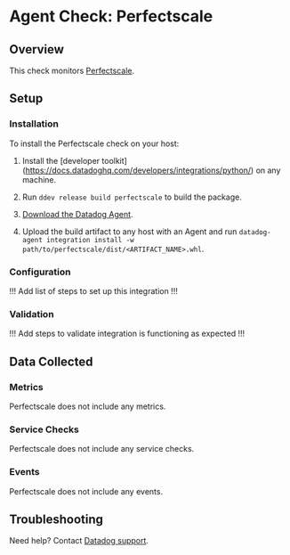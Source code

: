 # Agent Check: Perfectscale

## Overview

This check monitors [Perfectscale][1].

## Setup

### Installation

To install the Perfectscale check on your host:


1. Install the [developer toolkit]
(https://docs.datadoghq.com/developers/integrations/python/)
 on any machine.

2. Run `ddev release build perfectscale` to build the package.

3. [Download the Datadog Agent][2].

4. Upload the build artifact to any host with an Agent and
 run `datadog-agent integration install -w
 path/to/perfectscale/dist/<ARTIFACT_NAME>.whl`.

### Configuration

!!! Add list of steps to set up this integration !!!

### Validation

!!! Add steps to validate integration is functioning as expected !!!

## Data Collected

### Metrics

Perfectscale does not include any metrics.

### Service Checks

Perfectscale does not include any service checks.

### Events

Perfectscale does not include any events.

## Troubleshooting

Need help? Contact [Datadog support][3].

[1]: **LINK_TO_INTEGRATION_SITE**
[2]: https://app.datadoghq.com/account/settings/agent/latest
[3]: https://docs.datadoghq.com/help/


